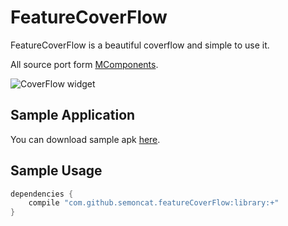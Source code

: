 # FeatureCoverFlow

FeatureCoverFlow is a beautiful coverflow and simple to use it.

All source port form [MComponents](https://github.com/applm/ma-components).

<img src="http://applm.github.io/ma-components/pics/coverImage.png" alt="CoverFlow widget"></p>

## Sample Application

You can download sample apk [here](https://github.com/SemonCat/FeatureCoverFlow/raw/master/sample.apk).

## Sample Usage
```groovy
dependencies {
    compile "com.github.semoncat.featureCoverFlow:library:+"
}
``` 
